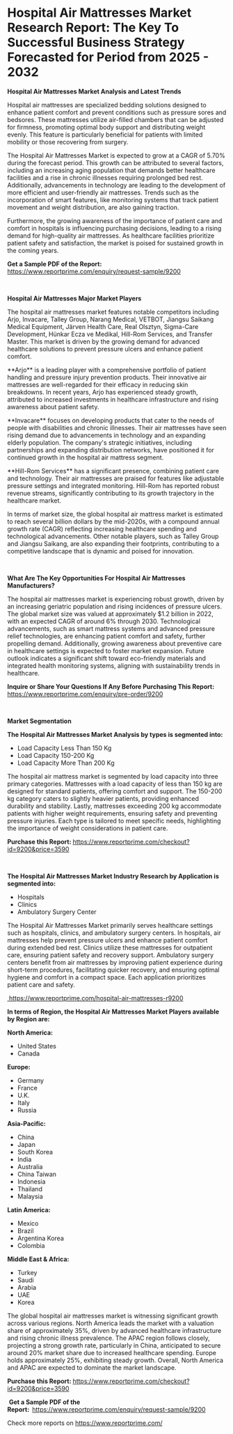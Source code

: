 <p><h1>Hospital Air Mattresses Market Research Report: The Key To Successful Business Strategy Forecasted for Period from 2025 - 2032</h1></p><p><strong>Hospital Air Mattresses Market Analysis and Latest Trends</strong></p>
<p><p>Hospital air mattresses are specialized bedding solutions designed to enhance patient comfort and prevent conditions such as pressure sores and bedsores. These mattresses utilize air-filled chambers that can be adjusted for firmness, promoting optimal body support and distributing weight evenly. This feature is particularly beneficial for patients with limited mobility or those recovering from surgery.</p><p>The Hospital Air Mattresses Market is expected to grow at a CAGR of 5.70% during the forecast period. This growth can be attributed to several factors, including an increasing aging population that demands better healthcare facilities and a rise in chronic illnesses requiring prolonged bed rest. Additionally, advancements in technology are leading to the development of more efficient and user-friendly air mattresses. Trends such as the incorporation of smart features, like monitoring systems that track patient movement and weight distribution, are also gaining traction. </p><p>Furthermore, the growing awareness of the importance of patient care and comfort in hospitals is influencing purchasing decisions, leading to a rising demand for high-quality air mattresses. As healthcare facilities prioritize patient safety and satisfaction, the market is poised for sustained growth in the coming years.</p></p>
<p><strong>Get a Sample PDF of the Report:&nbsp;</strong> <a href="https://www.reportprime.com/enquiry/request-sample/9200?utm_campaign=3561&utm_medium=2&utm_source=Github&utm_content=ia&utm_term=20032025&utm_id=hospital-air-mattresses">https://www.reportprime.com/enquiry/request-sample/9200</a></p>
<p>&nbsp;</p>
<p><strong>Hospital Air Mattresses Major Market Players</strong></p>
<p><p>The hospital air mattresses market features notable competitors including Arjo, Invacare, Talley Group, Narang Medical, VETBOT, Jiangsu Saikang Medical Equipment, Järven Health Care, Real Olsztyn, Sigma-Care Development, Hünkar Ecza ve Medikal, Hill-Rom Services, and Transfer Master. This market is driven by the growing demand for advanced healthcare solutions to prevent pressure ulcers and enhance patient comfort.</p><p>**Arjo** is a leading player with a comprehensive portfolio of patient handling and pressure injury prevention products. Their innovative air mattresses are well-regarded for their efficacy in reducing skin breakdowns. In recent years, Arjo has experienced steady growth, attributed to increased investments in healthcare infrastructure and rising awareness about patient safety.</p><p>**Invacare** focuses on developing products that cater to the needs of people with disabilities and chronic illnesses. Their air mattresses have seen rising demand due to advancements in technology and an expanding elderly population. The company's strategic initiatives, including partnerships and expanding distribution networks, have positioned it for continued growth in the hospital air mattress segment.</p><p>**Hill-Rom Services** has a significant presence, combining patient care and technology. Their air mattresses are praised for features like adjustable pressure settings and integrated monitoring. Hill-Rom has reported robust revenue streams, significantly contributing to its growth trajectory in the healthcare market.</p><p>In terms of market size, the global hospital air mattress market is estimated to reach several billion dollars by the mid-2020s, with a compound annual growth rate (CAGR) reflecting increasing healthcare spending and technological advancements. Other notable players, such as Talley Group and Jiangsu Saikang, are also expanding their footprints, contributing to a competitive landscape that is dynamic and poised for innovation.</p></p>
<p>&nbsp;</p>
<p><strong>What Are The Key Opportunities For Hospital Air Mattresses Manufacturers?</strong></p>
<p><p>The hospital air mattresses market is experiencing robust growth, driven by an increasing geriatric population and rising incidences of pressure ulcers. The global market size was valued at approximately $1.2 billion in 2022, with an expected CAGR of around 6% through 2030. Technological advancements, such as smart mattress systems and advanced pressure relief technologies, are enhancing patient comfort and safety, further propelling demand. Additionally, growing awareness about preventive care in healthcare settings is expected to foster market expansion. Future outlook indicates a significant shift toward eco-friendly materials and integrated health monitoring systems, aligning with sustainability trends in healthcare.</p></p>
<p><strong>Inquire or Share Your Questions If Any Before Purchasing This Report:</strong> <a href="https://www.reportprime.com/enquiry/pre-order/9200?utm_campaign=3561&utm_medium=2&utm_source=Github&utm_content=ia&utm_term=20032025&utm_id=hospital-air-mattresses">https://www.reportprime.com/enquiry/pre-order/9200</a></p>
<p>&nbsp;</p>
<p><strong>Market Segmentation</strong></p>
<p><strong>The Hospital Air Mattresses Market Analysis by types is segmented into:</strong></p>
<p><ul><li>Load Capacity Less Than 150 Kg</li><li>Load Capacity 150-200 Kg</li><li>Load Capacity More Than 200 Kg</li></ul></p>
<p><p>The hospital air mattress market is segmented by load capacity into three primary categories. Mattresses with a load capacity of less than 150 kg are designed for standard patients, offering comfort and support. The 150-200 kg category caters to slightly heavier patients, providing enhanced durability and stability. Lastly, mattresses exceeding 200 kg accommodate patients with higher weight requirements, ensuring safety and preventing pressure injuries. Each type is tailored to meet specific needs, highlighting the importance of weight considerations in patient care.</p></p>
<p><strong>Purchase this Report:&nbsp;</strong><a href="https://www.reportprime.com/checkout?id=9200&price=3590&utm_campaign=3561&utm_medium=2&utm_source=Github&utm_content=ia&utm_term=20032025&utm_id=hospital-air-mattresses">https://www.reportprime.com/checkout?id=9200&price=3590</a></p>
<p>&nbsp;</p>
<p><strong>The Hospital Air Mattresses Market Industry Research by Application is segmented into:</strong></p>
<p><ul><li>Hospitals</li><li>Clinics</li><li>Ambulatory Surgery Center</li></ul></p>
<p><p>The Hospital Air Mattresses Market primarily serves healthcare settings such as hospitals, clinics, and ambulatory surgery centers. In hospitals, air mattresses help prevent pressure ulcers and enhance patient comfort during extended bed rest. Clinics utilize these mattresses for outpatient care, ensuring patient safety and recovery support. Ambulatory surgery centers benefit from air mattresses by improving patient experience during short-term procedures, facilitating quicker recovery, and ensuring optimal hygiene and comfort in a compact space. Each application prioritizes patient care and safety.</p></p>
<p><a href="https://www.reportprime.com/hospital-air-mattresses-r9200?utm_campaign=3561&utm_medium=2&utm_source=Github&utm_content=ia&utm_term=20032025&utm_id=hospital-air-mattresses">&nbsp;https://www.reportprime.com/hospital-air-mattresses-r9200</a></p>
<p><strong>In terms of Region, the Hospital Air Mattresses Market Players available by Region are:</strong></p>
<p>
    <p> <strong> North America: </strong>
        <ul>
            <li>United States</li>
            <li>Canada</li>
        </ul>
        </p> 
    <p> <strong> Europe: </strong>
        <ul>
            <li>Germany</li>
            <li>France</li>
            <li>U.K.</li>
            <li>Italy</li>
            <li>Russia</li>
        </ul>
        </p> 
    <p> <strong> Asia-Pacific: </strong>
        <ul>
            <li>China</li>
            <li>Japan</li>
            <li>South Korea</li>
            <li>India</li>
            <li>Australia</li>
            <li>China Taiwan</li>
            <li>Indonesia</li>
            <li>Thailand</li>
            <li>Malaysia</li>
        </ul>
        </p> 
    <p> <strong> Latin America: </strong>
        <ul>
            <li>Mexico</li>
            <li>Brazil</li>
            <li>Argentina Korea</li>
            <li>Colombia</li>
        </ul>
        </p> 
    <p> <strong> Middle East & Africa: </strong>
        <ul>
            <li>Turkey</li>
            <li>Saudi</li>
            <li>Arabia</li>
            <li>UAE</li>
            <li>Korea</li>
        </ul>
    </p>
    </p>
<p><p>The global hospital air mattresses market is witnessing significant growth across various regions. North America leads the market with a valuation share of approximately 35%, driven by advanced healthcare infrastructure and rising chronic illness prevalence. The APAC region follows closely, projecting a strong growth rate, particularly in China, anticipated to secure around 20% market share due to increased healthcare spending. Europe holds approximately 25%, exhibiting steady growth. Overall, North America and APAC are expected to dominate the market landscape.</p></p>
<p><strong>Purchase this Report: </strong><a href="https://www.reportprime.com/checkout?id=9200&price=3590&utm_campaign=3561&utm_medium=2&utm_source=Github&utm_content=ia&utm_term=20032025&utm_id=hospital-air-mattresses">https://www.reportprime.com/checkout?id=9200&price=3590</a></p>
<p>&nbsp;<strong>Get a Sample PDF of the Report:&nbsp;&nbsp;</strong><a href="https://www.reportprime.com/enquiry/request-sample/9200?utm_campaign=3561&utm_medium=2&utm_source=Github&utm_content=ia&utm_term=20032025&utm_id=hospital-air-mattresses">https://www.reportprime.com/enquiry/request-sample/9200</a></p>
<p><strong></strong></p>
<p>Check more reports on <a href="https://www.reportprime.com/?utm_campaign=3561&utm_medium=2&utm_source=Github&utm_content=ia&utm_term=20032025&utm_id=hospital-air-mattresses">https://www.reportprime.com/</a></p>